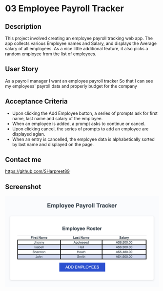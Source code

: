 # 03 Employee Payroll Tracker

## Description

This project involved creating an employee payroll tracking web app. The app collects various Employee names and Salary, and displays the Average salary of all employees. 
As a nice little additional feature, it also picks a random employee from the list of employees.

## User Story

As a payroll manager
I want an employee payroll tracker
So that I can see my employees' payroll data and properly budget for the company

## Acceptance Criteria

- Upon clicking the Add Employee button, a series of prompts ask for first name, last name and salary of the employee.
- When an employee is added, a prompt asks to continue or cancel.
- Upon clicking cancel, the series of prompts to add an employee are displayed agian.
- When an entry is cancelled, the employee data is alphabetically sorted by last name and displayed on the page. 

## Contact me

https://github.com/SHarpreet89

## Screenshot

![Application Screenshot](./Assets/Images/Application%20Image.png)
